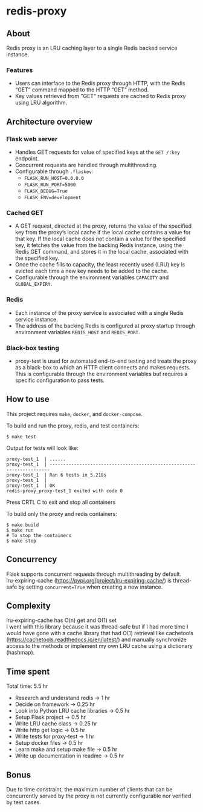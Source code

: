 # redis-proxy
## About
Redis proxy is an LRU caching layer to a single Redis backed service instance.

### Features
* Users can interface to the Redis proxy through HTTP, with the
Redis “GET” command mapped to the HTTP “GET” method.
* Key values retrieved from "GET" requests are cached to Redis proxy using LRU algorithm.

## Architecture overview
### Flask web server
* Handles GET requests for value of specified keys at the `GET /:key` endpoint.
* Concurrent requests are handled through multithreading.
* Configurable through `.flaskev`:
  * `FLASK_RUN_HOST=0.0.0.0`
  * `FLASK_RUN_PORT=5000`
  * `FLASK_DEBUG=True`
  * `FLASK_ENV=development`
### Cached GET
* A GET request, directed at the proxy, returns the value of the specified key from the proxy’s local cache if the local cache
  contains a value for that key. If the local cache does not contain a value for the specified key, it fetches the value from the
  backing Redis instance, using the Redis GET command, and stores it in the local cache, associated with the specified key.
* Once the cache fills to capacity, the least recently used (LRU) key is evicted each time a new key needs to be added to the cache.
* Configurable through the environment variables `CAPACITY` and `GLOBAL_EXPIRY`.
### Redis
* Each instance of the proxy service is associated with a single Redis service instance. 
* The address of the backing Redis is configured at proxy startup
  through environment variables `REDIS_HOST` and `REDIS_PORT`.
### Black-box testing
* proxy-test is used for automated end-to-end testing and treats the proxy as a black-box to which an HTTP client connects and
makes requests. This is configurable through the environment variables but requires a specific configuration to pass tests. 

## How to use
This project requires `make`, `docker`, and `docker-compose`. 

To build and run the proxy, redis, and test containers: 
```
$ make test
```

Output for tests will look like:
```
proxy-test_1  | ......
proxy-test_1  | ----------------------------------------------------------------------
proxy-test_1  | Ran 6 tests in 5.218s
proxy-test_1  | 
proxy-test_1  | OK
redis-proxy_proxy-test_1 exited with code 0
```

Press CRTL C to exit and stop all containers 

To build only the proxy and redis containers: 
```
$ make build
$ make run
# To stop the containers
$ make stop
```

## Concurrency
Flask supports concurrent requests through multithreading by default. \
lru-expiring-cache (https://pypi.org/project/lru-expiring-cache/) is thread-safe by setting `concurrent=True` when
creating a new instance.

## Complexity
lru-expiring-cache has O(n) get and O(1) set \
I went with this library because it was thread-safe but if I had more time I would have gone with a cache library that had O(1) retrieval like cachetools (https://cachetools.readthedocs.io/en/latest/) and manually synchronize access to the methods or implement my own LRU cache using a dictionary (hashmap). 

## Time spent
Total time: 5.5 hr
* Research and understand redis -> 1 hr
* Decide on framework -> 0.25 hr
* Look into Python LRU cache libraries -> 0.5 hr
* Setup Flask project -> 0.5 hr
* Write LRU cache class -> 0.25 hr
* Write http get logic -> 0.5 hr
* Write tests for proxy-test -> 1 hr
* Setup docker files -> 0.5 hr
* Learn make and setup make file -> 0.5 hr
* Write up documentation in readme -> 0.5 hr

## Bonus
Due to time constraint, the maximum number of clients that can be concurrently served by the proxy is not currently configurable nor verified by test cases.
